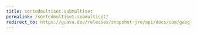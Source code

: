 ```yaml
---
title: sortedmultiset.submultiset
permalink: /sortedmultiset.submultiset/
redirect_to: https://guava.dev/releases/snapshot-jre/api/docs/com/google/common/collect/SortedMultiset.html#subMultiset-E-com.google.common.collect.BoundType-E-com.google.common.collect.BoundType-
---
```

